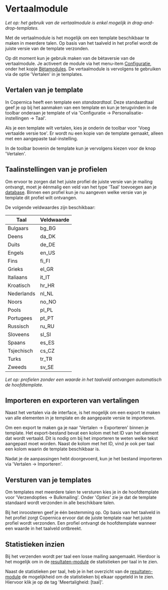 # Vertaalmodule

*Let op: het gebruik van de vertaalmodule is enkel mogelijk in drag-and-drop-templates.*

Met de vertaalmodule is het mogelijk om een template beschikbaar te maken in meerdere talen. Op basis van het taalveld in het profiel wordt de juiste versie van de template verzonden.

Op dit moment kun je gebruik maken van de bètaversie van de vertaalmodule. Je activeert de module via het menu-item [Configuratie](https://ms.copernica.com/#/admin), onder het kopje [Bètamodules](https://ms.copernica.com/#/admin/user/betamodules). De vertaalmodule is vervolgens te gebruiken via de optie 'Vertalen' in je templates.

## Vertalen van je template
In Copernica heeft een template een *standaardtaal*. Deze standaardtaal geef je op bij het aanmaken van een template en kun je terugvinden in de toolbar onderaan je template of via 'Configuratie -> Personalisatie-instellingen -> Taal'.

Als je een template wilt vertalen, kies je onderin de toolbar voor 'Voeg vertaalde versie toe'. Er wordt nu een kopie van de template gemaakt, alleen met een aangepaste taal-instelling.

In de toolbar bovenin de template kun je vervolgens kiezen voor de knop 'Vertalen'.  

## Taalinstellingen van je profielen
Om ervoor te zorgen dat het juiste profiel de juiste versie van je mailing ontvangt, moet je éénmalig een veld van het type 'Taal' toevoegen aan je [database](https://ms.copernica.com/#/profiles). Binnen een profiel kun je nu aangeven welke versie van je template dit profiel wilt ontvangen.

De volgende veldwaardes zijn beschikbaar:

| Taal       | Veldwaarde |
|------------|------------|
| Bulgaars   | bg_BG      |
| Deens      | da_DK      |
| Duits      | de_DE      |
| Engels     | en_US      |
| Fins       | fi_FI      |
| Grieks     | el_GR      |
| Italiaans  | it_IT      |
| Kroatisch  | hr_HR      |
| Nederlands | nl_NL      |
| Noors      | no_NO      |
| Pools      | pl_PL      |
| Portugees  | pt_PT      |
| Russisch   | ru_RU      |
| Sloveens   | sl_SI      |
| Spaans     | es_ES      |
| Tsjechisch | cs_CZ      |
| Turks      | tr_TR      |
| Zweeds     | sv_SE      |

*Let op: profielen zonder een waarde in het taalveld ontvangen automatisch de hoofdtemplate.*

## Importeren en exporteren van vertalingen
Naast het vertalen via de interface, is het mogelijk om een export te maken van alle elementen in je template en de aangepaste versie te importeren.

Om een export te maken ga je naar 'Vertalen -> Exporteren' binnen je template. Het export-bestand bevat een kolom met het ID van het element dat wordt vertaald. Dit is nodig om bij het importeren te weten welke tekst aangepast moet worden. Naast de kolom met het ID, vind je ook per taal een kolom waarin de template beschikbaar is. 

Nadat je de aanpassingen hebt doorgevoerd, kun je het bestand importeren via 'Vertalen -> Importeren'. 

## Versturen van je templates
Om templates met meerdere talen te versturen kies je in de hoofdtemplate voor 'Verzendopties -> Bulkmailing'. Onder '*Opties*' zie je dat de template standaard wordt verzonden in alle beschikbare talen. 

Bij het inroosteren geef je één bestemming op. Op basis van het taalveld in het profiel zorgt Copernica ervoor dat de juiste template naar het juiste profiel wordt verzonden. Een profiel ontvangt de hoofdtemplate wanneer een waarde in het taalveld ontbreekt.

## Statistieken inzien
Bij het verzenden wordt per taal een losse mailing aangemaakt. Hierdoor is het mogelijk om in de [resultaten-module](https://ms.copernica.com/#/results/sentmailings) de statistieken per taal in te zien. 

Naast de statistieken per taal, heb je in het overzicht van de [resultaten-module](https://ms.copernica.com/#/results/sentmailings) de mogelijkheid om de statistieken bij elkaar opgeteld in te zien. Hiervoor klik je op de tag 'Meertaligheid: [taal]'. 
